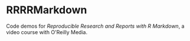 # RRRRMarkdown
Code demos for _Reproducible Research and Reports with R Markdown_, a video course with O'Reilly Media.
